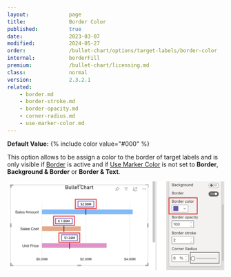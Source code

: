 ```yaml
---
layout:             page
title:              Border Color
published:          true
date:               2023-03-07
modified:   	    2024-05-27
order:              /bullet-chart/options/target-labels/border-color
internal:           borderFill
premium:            /bullet-chart/licensing.md
class:              normal
version:            2.3.2.1
related:
    - border.md
    - border-stroke.md
    - border-opacity.md
    - corner-radius.md
    - use-marker-color.md
---
```


**Default Value:** {% include color value="#000" %}

This option allows to be assign a color to the border of target labels and is only visible if [Border](border.md) is active and if [Use Marker Color](use-marker-color.md) is not set to **Border**, **Background & Border** or **Border & Text**.

<img src="images/target-labels-border-color.png" width="700">